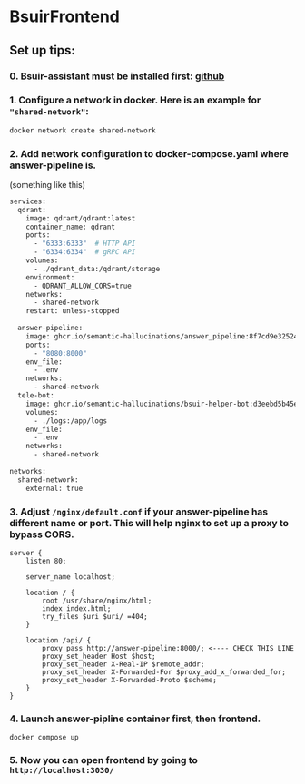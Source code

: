 # BsuirFrontend

## Set up tips:

### 0. Bsuir-assistant must be installed first: [github](https://github.com/semantic-hallucinations/bsuir-assistant)

### 1. Configure a network in docker. Here is an example for ``"shared-network"``:

```bash
docker network create shared-network
```

### 2. Add network configuration to docker-compose.yaml where answer-pipeline is.

(something like this)
```bash
services:
  qdrant:
    image: qdrant/qdrant:latest
    container_name: qdrant
    ports:
      - "6333:6333"  # HTTP API
      - "6334:6334"  # gRPC API
    volumes:
      - ./qdrant_data:/qdrant/storage
    environment:
      - QDRANT_ALLOW_CORS=true
    networks:
      - shared-network
    restart: unless-stopped
    
  answer-pipeline:
    image: ghcr.io/semantic-hallucinations/answer_pipeline:8f7cd9e325242e500c05f38247f367e0a591a215
    ports:
      - "8080:8000"
    env_file:
      - .env
    networks:
      - shared-network
  tele-bot:
    image: ghcr.io/semantic-hallucinations/bsuir-helper-bot:d3eebd5b45edf42f6f13497e32742ce2fef050a1
    volumes:
      - ./logs:/app/logs
    env_file:
      - .env
    networks:
      - shared-network
      
networks:
  shared-network:
    external: true
```

### 3. Adjust ``/nginx/default.conf`` if your answer-pipeline has different name or port. This will help nginx to set up a proxy to bypass CORS.
```
server {
    listen 80;

    server_name localhost;

    location / {
        root /usr/share/nginx/html;
        index index.html;
        try_files $uri $uri/ =404;
    }

    location /api/ {
        proxy_pass http://answer-pipeline:8000/; <---- CHECK THIS LINE
        proxy_set_header Host $host;
        proxy_set_header X-Real-IP $remote_addr;
        proxy_set_header X-Forwarded-For $proxy_add_x_forwarded_for;
        proxy_set_header X-Forwarded-Proto $scheme;
    }
}
```

### 4. Launch answer-pipline container first, then frontend.
```
docker compose up
```

### 5. Now you can open frontend by going to ``http://localhost:3030/``